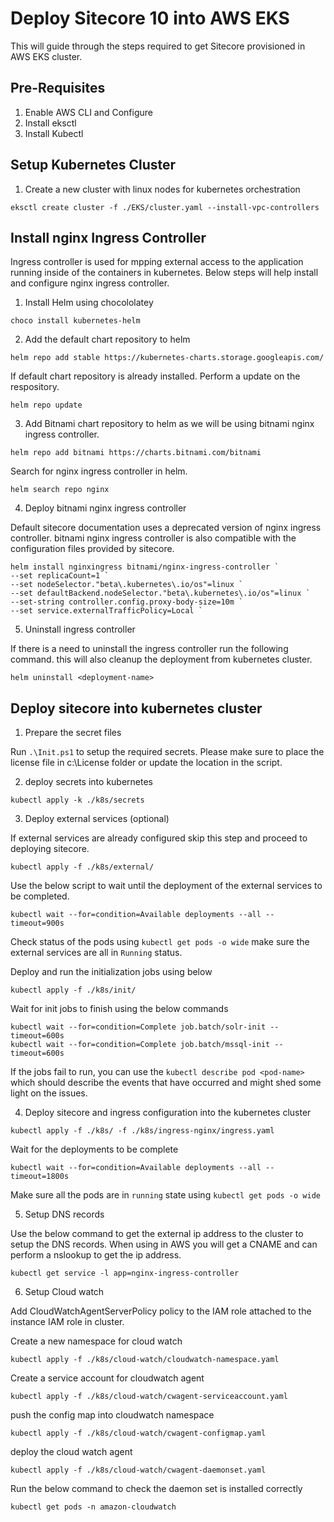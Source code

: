 # Deploy Sitecore 10 into AWS EKS

This will guide through the steps required to get Sitecore provisioned in AWS EKS cluster. 

## Pre-Requisites

1. Enable AWS CLI and Configure
2. Install eksctl
3. Install Kubectl


## Setup Kubernetes Cluster

1. Create a new cluster with linux nodes for kubernetes orchestration

```PS
eksctl create cluster -f ./EKS/cluster.yaml --install-vpc-controllers
```

## Install nginx Ingress Controller

Ingress controller is used for mpping external access to the application running inside of the containers in kubernetes. Below steps will help install and configure nginx ingress controller.

1. Install Helm using chocololatey

```PS
choco install kubernetes-helm
```

2. Add the default chart repository to helm

```
helm repo add stable https://kubernetes-charts.storage.googleapis.com/
```

If default chart repository is already installed. Perform a update on the respository.

```
helm repo update
```

3. Add Bitnami chart repository to helm as we will be using bitnami nginx ingress controller.

```
helm repo add bitnami https://charts.bitnami.com/bitnami
```

Search for nginx ingress controller in helm.

```
helm search repo nginx
```
4. Deploy bitnami nginx ingress controller

Default sitecore documentation uses a deprecated version of nginx ingress controller. bitnami nginx ingress controller is also compatible with the configuration files provided by sitecore.

```PS
helm install nginxingress bitnami/nginx-ingress-controller `
--set replicaCount=1 `
--set nodeSelector."beta\.kubernetes\.io/os"=linux `
--set defaultBackend.nodeSelector."beta\.kubernetes\.io/os"=linux `
--set-string controller.config.proxy-body-size=10m `
--set service.externalTrafficPolicy=Local `
```
5. Uninstall ingress controller

If there is a need to uninstall the ingress controller run the following command. this will also cleanup the deployment from kubernetes cluster.

```
helm uninstall <deployment-name>
```

## Deploy sitecore into kubernetes cluster

1. Prepare the secret files

Run `.\Init.ps1` to setup the required secrets. Please make sure to place the license file in c:\License folder or update the location in the script.

2. deploy secrets into kubernetes

```PS
kubectl apply -k ./k8s/secrets
```

3. Deploy external services (optional)

If external services are already configured skip this step and proceed to deploying sitecore.

```PS
kubectl apply -f ./k8s/external/

```

Use the below script to wait until the deployment of the external services to be completed.

```PS
kubectl wait --for=condition=Available deployments --all --timeout=900s
```
Check status of the pods using `kubectl get pods -o wide` make sure the external services are all in `Running` status.

Deploy and run the initialization jobs using below

```PS
kubectl apply -f ./k8s/init/
```

Wait for init jobs to finish using the below commands

```PS
kubectl wait --for=condition=Complete job.batch/solr-init --timeout=600s 
kubectl wait --for=condition=Complete job.batch/mssql-init --timeout=600s 
```
If the jobs fail to run, you can use the `kubectl describe pod <pod-name>` which should describe the events that have occurred and might shed some light on the issues.

4. Deploy sitecore and ingress configuration into the kubernetes cluster

```PS
kubectl apply -f ./k8s/ -f ./k8s/ingress-nginx/ingress.yaml
```

Wait for the deployments to be complete 
```PS
kubectl wait --for=condition=Available deployments --all --timeout=1800s
```

Make sure all the pods are in `running` state using `kubectl get pods -o wide` 

5. Setup DNS records

Use the below command to get the external ip address to the cluster to setup the DNS records. When using in AWS you will get a CNAME and can perform a nslookup to get the ip address.

```PS
kubectl get service -l app=nginx-ingress-controller
```

6. Setup Cloud watch

Add CloudWatchAgentServerPolicy policy to the IAM role attached to the instance IAM role in cluster.

Create a new namespace for cloud watch
```PS
kubectl apply -f ./k8s/cloud-watch/cloudwatch-namespace.yaml
```

Create a service account for cloudwatch agent
```PS
kubectl apply -f ./k8s/cloud-watch/cwagent-serviceaccount.yaml
```

push the config map into cloudwatch namespace
```PS
kubectl apply -f ./k8s/cloud-watch/cwagent-configmap.yaml
```

deploy the cloud watch agent
```PS
kubectl apply -f ./k8s/cloud-watch/cwagent-daemonset.yaml
```

Run the below command to check the daemon set is installed correctly
```PS
kubectl get pods -n amazon-cloudwatch
```